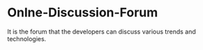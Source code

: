 # Onlne-Discussion-Forum
It is the forum that the developers can discuss various trends and technologies.
